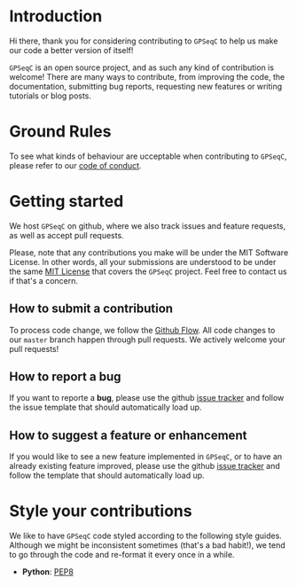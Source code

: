 # Introduction

Hi there, thank you for considering contributing to `GPSeqC` to help us make our code a better version of itself!

`GPSeqC` is an open source project, and as such any kind of contribution is welcome! There are many ways to contribute, from improving the code, the documentation, submitting bug reports, requesting new features or writing tutorials or blog posts.

# Ground Rules

To see what kinds of behaviour are ucceptable when contributing to `GPSeqC`, please refer to our [code of conduct](https://github.com/ggirelli/gpseq_ce/blob/master/CODE_OF_CONDUCT.md).

# Getting started

We host `GPSeqC` on github, where we also track issues and feature requests, as well as accept pull requests.

Please, note that any contributions you make will be under the MIT Software License. In other words, all your submissions are understood to be under the same [MIT License](http://choosealicense.com/licenses/mit/) that covers the `GPSeqC` project. Feel free to contact us if that's a concern.

## How to submit a contribution

To process code change, we follow the [Github Flow](https://guides.github.com/introduction/flow/index.html). All code changes to our `master` branch happen through pull requests. We actively welcome your pull requests!

## How to report a bug

If you want to reporte a **bug**, please use the github [issue tracker](https://github.com/ggirelli/gpseq_ce/issues) and follow the issue template that should automatically load up.

## How to suggest a feature or enhancement

If you would like to see a new feature implemented in `GPSeqC`, or to have an already existing feature improved, please use the github [issue tracker](https://github.com/ggirelli/gpseq_ce/issues) and follow the template that should automatically load up.

# Style your contributions

We like to have `GPSeqC` code styled according to the following style guides. Although we might be inconsistent sometimes (that's a bad habit!), we tend to go through the code and re-format it every once in a while.

* **Python**: [PEP8](https://www.python.org/dev/peps/pep-0008/#a-foolish-consistency-is-the-hobgoblin-of-little-minds)